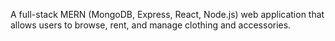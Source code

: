 A full-stack MERN (MongoDB, Express, React, Node.js) web application that allows users to browse, rent, and manage clothing and accessories.
